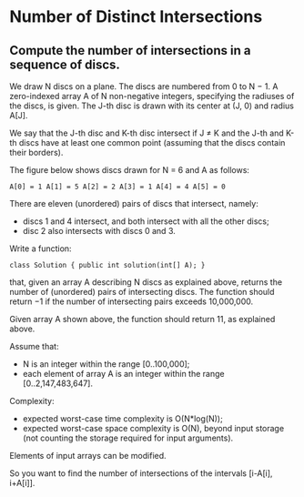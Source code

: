 # Number of Distinct Intersections
## Compute the number of intersections in a sequence of discs.

We draw N discs on a plane. The discs are numbered from 0 to N − 1. A zero-indexed array A of N non-negative integers, specifying the radiuses of the discs, is given. The J-th disc is drawn with its center at (J, 0) and radius A[J].

We say that the J-th disc and K-th disc intersect if J ≠ K and the J-th and K-th discs have at least one common point (assuming that the discs contain their borders).

The figure below shows discs drawn for N = 6 and A as follows:

```A[0] = 1 A[1] = 5 A[2] = 2 A[3] = 1 A[4] = 4 A[5] = 0```

There are eleven (unordered) pairs of discs that intersect, namely:
*	discs 1 and 4 intersect, and both intersect with all the other discs;
*	disc 2 also intersects with discs 0 and 3.

Write a function:

```class Solution { public int solution(int[] A); }```

that, given an array A describing N discs as explained above, returns the number of (unordered) pairs of intersecting discs. The function should return −1 if the number of intersecting pairs exceeds 10,000,000.

Given array A shown above, the function should return 11, as explained above.

Assume that:
*	N is an integer within the range [0..100,000];
*	each element of array A is an integer within the range [0..2,147,483,647].

Complexity:
*	expected worst-case time complexity is O(N*log(N));
*	expected worst-case space complexity is O(N), beyond input storage (not counting the storage required for input arguments).

Elements of input arrays can be modified.

So you want to find the number of intersections of the intervals [i-A[i], i+A[i]].
